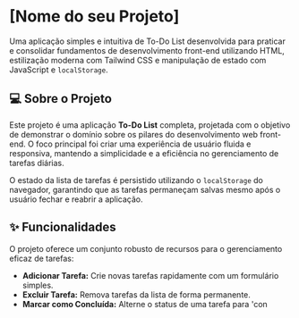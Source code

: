 # [Nome do seu Projeto]

Uma aplicação simples e intuitiva de To-Do List desenvolvida para praticar e consolidar fundamentos de desenvolvimento front-end utilizando HTML, estilização moderna com Tailwind CSS e manipulação de estado com JavaScript e `localStorage`.

## 💻 Sobre o Projeto

Este projeto é uma aplicação **To-Do List** completa, projetada com o objetivo de demonstrar o domínio sobre os pilares do desenvolvimento web front-end. O foco principal foi criar uma experiência de usuário fluida e responsiva, mantendo a simplicidade e a eficiência no gerenciamento de tarefas diárias.

O estado da lista de tarefas é persistido utilizando o `localStorage` do navegador, garantindo que as tarefas permaneçam salvas mesmo após o usuário fechar e reabrir a aplicação.

## ✨ Funcionalidades

O projeto oferece um conjunto robusto de recursos para o gerenciamento eficaz de tarefas:

* **Adicionar Tarefa:** Crie novas tarefas rapidamente com um formulário simples.
* **Excluir Tarefa:** Remova tarefas da lista de forma permanente.
* **Marcar como Concluída:** Alterne o status de uma tarefa para 'con